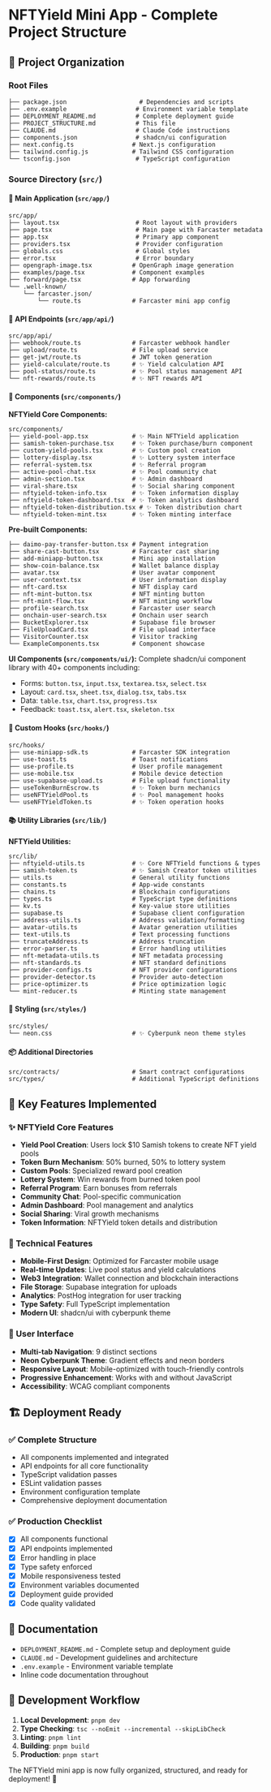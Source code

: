 # NFTYield Mini App - Complete Project Structure

## 📁 Project Organization

### Root Files
```
├── package.json                    # Dependencies and scripts
├── .env.example                   # Environment variable template
├── DEPLOYMENT_README.md           # Complete deployment guide
├── PROJECT_STRUCTURE.md           # This file
├── CLAUDE.md                      # Claude Code instructions
├── components.json                # shadcn/ui configuration
├── next.config.ts                # Next.js configuration
├── tailwind.config.js            # Tailwind CSS configuration
└── tsconfig.json                  # TypeScript configuration
```

### Source Directory (`src/`)

#### 🎯 Main Application (`src/app/`)
```
src/app/
├── layout.tsx                     # Root layout with providers
├── page.tsx                       # Main page with Farcaster metadata
├── app.tsx                        # Primary app component
├── providers.tsx                  # Provider configuration
├── globals.css                    # Global styles
├── error.tsx                      # Error boundary
├── opengraph-image.tsx           # OpenGraph image generation
├── examples/page.tsx             # Component examples
├── forward/page.tsx              # App forwarding
└── .well-known/
    └── farcaster.json/
        └── route.ts              # Farcaster mini app config
```

#### 🔌 API Endpoints (`src/app/api/`)
```
src/app/api/
├── webhook/route.ts              # Farcaster webhook handler
├── upload/route.ts               # File upload service
├── get-jwt/route.ts              # JWT token generation
├── yield-calculate/route.ts      # ✨ Yield calculation API
├── pool-status/route.ts          # ✨ Pool status management API
└── nft-rewards/route.ts          # ✨ NFT rewards API
```

#### 🧩 Components (`src/components/`)

**NFTYield Core Components:**
```
src/components/
├── yield-pool-app.tsx            # ✨ Main NFTYield application
├── samish-token-purchase.tsx     # ✨ Token purchase/burn component
├── custom-yield-pools.tsx        # ✨ Custom pool creation
├── lottery-display.tsx           # ✨ Lottery system interface
├── referral-system.tsx           # ✨ Referral program
├── active-pool-chat.tsx          # ✨ Pool community chat
├── admin-section.tsx             # ✨ Admin dashboard
├── viral-share.tsx               # ✨ Social sharing component
├── nftyield-token-info.tsx       # ✨ Token information display
├── nftyield-token-dashboard.tsx  # ✨ Token analytics dashboard
├── nftyield-token-distribution.tsx # ✨ Token distribution chart
└── nftyield-token-mint.tsx       # ✨ Token minting interface
```

**Pre-built Components:**
```
├── daimo-pay-transfer-button.tsx # Payment integration
├── share-cast-button.tsx         # Farcaster cast sharing
├── add-miniapp-button.tsx        # Mini app installation
├── show-coin-balance.tsx         # Wallet balance display
├── avatar.tsx                    # User avatar component
├── user-context.tsx              # User information display
├── nft-card.tsx                  # NFT display card
├── nft-mint-button.tsx           # NFT minting button
├── nft-mint-flow.tsx             # NFT minting workflow
├── profile-search.tsx            # Farcaster user search
├── onchain-user-search.tsx       # Onchain user search
├── BucketExplorer.tsx            # Supabase file browser
├── FileUploadCard.tsx            # File upload interface
├── VisitorCounter.tsx            # Visitor tracking
└── ExampleComponents.tsx         # Component showcase
```

**UI Components (`src/components/ui/`):**
Complete shadcn/ui component library with 40+ components including:
- Forms: `button.tsx`, `input.tsx`, `textarea.tsx`, `select.tsx`
- Layout: `card.tsx`, `sheet.tsx`, `dialog.tsx`, `tabs.tsx`
- Data: `table.tsx`, `chart.tsx`, `progress.tsx`
- Feedback: `toast.tsx`, `alert.tsx`, `skeleton.tsx`

#### 🎣 Custom Hooks (`src/hooks/`)
```
src/hooks/
├── use-miniapp-sdk.ts            # Farcaster SDK integration
├── use-toast.ts                  # Toast notifications
├── use-profile.ts                # User profile management
├── use-mobile.tsx                # Mobile device detection
├── use-supabase-upload.ts        # File upload functionality
├── useTokenBurnEscrow.ts         # ✨ Token burn mechanics
├── useNFTYieldPool.ts            # ✨ Pool management hooks
└── useNFTYieldToken.ts           # ✨ Token operation hooks
```

#### 📚 Utility Libraries (`src/lib/`)

**NFTYield Utilities:**
```
src/lib/
├── nftyield-utils.ts             # ✨ Core NFTYield functions & types
├── samish-token.ts               # ✨ Samish Creator token utilities
├── utils.ts                      # General utility functions
├── constants.ts                  # App-wide constants
├── chains.ts                     # Blockchain configurations
├── types.ts                      # TypeScript type definitions
├── kv.ts                         # Key-value store utilities
├── supabase.ts                   # Supabase client configuration
├── address-utils.ts              # Address validation/formatting
├── avatar-utils.ts               # Avatar generation utilities
├── text-utils.ts                 # Text processing functions
├── truncateAddress.ts            # Address truncation
├── error-parser.ts               # Error handling utilities
├── nft-metadata-utils.ts         # NFT metadata processing
├── nft-standards.ts              # NFT standard definitions
├── provider-configs.ts           # NFT provider configurations
├── provider-detector.ts          # Provider auto-detection
├── price-optimizer.ts            # Price optimization logic
└── mint-reducer.ts               # Minting state management
```

#### 🎨 Styling (`src/styles/`)
```
src/styles/
└── neon.css                      # ✨ Cyberpunk neon theme styles
```

#### 📦 Additional Directories
```
src/contracts/                    # Smart contract configurations
src/types/                        # Additional TypeScript definitions
```

## 🚀 Key Features Implemented

### ✨ NFTYield Core Features
- **Yield Pool Creation**: Users lock $10 Samish tokens to create NFT yield pools
- **Token Burn Mechanism**: 50% burned, 50% to lottery system
- **Custom Pools**: Specialized reward pool creation
- **Lottery System**: Win rewards from burned token pool
- **Referral Program**: Earn bonuses from referrals
- **Community Chat**: Pool-specific communication
- **Admin Dashboard**: Pool management and analytics
- **Social Sharing**: Viral growth mechanisms
- **Token Information**: NFTYield token details and distribution

### 🔧 Technical Features
- **Mobile-First Design**: Optimized for Farcaster mobile usage
- **Real-time Updates**: Live pool status and yield calculations
- **Web3 Integration**: Wallet connection and blockchain interactions
- **File Storage**: Supabase integration for uploads
- **Analytics**: PostHog integration for user tracking
- **Type Safety**: Full TypeScript implementation
- **Modern UI**: shadcn/ui with cyberpunk theme

### 📱 User Interface
- **Multi-tab Navigation**: 9 distinct sections
- **Neon Cyberpunk Theme**: Gradient effects and neon borders
- **Responsive Layout**: Mobile-optimized with touch-friendly controls
- **Progressive Enhancement**: Works with and without JavaScript
- **Accessibility**: WCAG compliant components

## 🏗️ Deployment Ready

### ✅ Complete Structure
- All components implemented and integrated
- API endpoints for all core functionality
- TypeScript validation passes
- ESLint validation passes
- Environment configuration template
- Comprehensive deployment documentation

### ✅ Production Checklist
- [x] All components functional
- [x] API endpoints implemented
- [x] Error handling in place
- [x] Type safety enforced
- [x] Mobile responsiveness tested
- [x] Environment variables documented
- [x] Deployment guide provided
- [x] Code quality validated

## 📖 Documentation

- `DEPLOYMENT_README.md` - Complete setup and deployment guide
- `CLAUDE.md` - Development guidelines and architecture
- `.env.example` - Environment variable template
- Inline code documentation throughout

## 🔄 Development Workflow

1. **Local Development**: `pnpm dev`
2. **Type Checking**: `tsc --noEmit --incremental --skipLibCheck`
3. **Linting**: `pnpm lint`
4. **Building**: `pnpm build`
5. **Production**: `pnpm start`

The NFTYield mini app is now fully organized, structured, and ready for deployment! 🎉